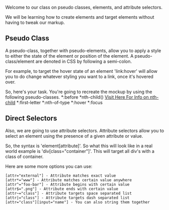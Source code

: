 Welcome to our class on pseudo classes, elements, and attribute selectors.

We will be learning how to create elements and target elements without having to tweak our markup.  

## Pseudo Class
A pseudo-class, together with pseudo-elements, allow you to apply a style to either the state of the element or position of the element.  A pseudo-class/element are denoted in CSS by following a semi-colon.  

For example, to target the hover state of an element 'link:hover' will allow you to do change whatever styling you want to a link, once it's hovered over.  

So, here's your task.  You're going to recreate the mockup by using the following pseudo-classes.
*:before
*nth-child() [Visit Here For Info on nth-child](https://developer.mozilla.org/en-US/docs/Web/CSS/:nth-child)
*:first-letter
*:nth-of-type 
*:hover
*:focus

## Direct Selectors
Also, we are going to use attribute selectors.  Attribute selectors allow you to select an element using the presence of a given attribute or value.

So, the syntax is 'element[attribute]'.  So what this will look like in a real world example is 'div[class="container"]'.  This will target all div's with a class of container.

Here are some more options you can use:
```
[attr="external"] - Attribute matches exact value
[attr*="www"] - Attribute matches certain value anywhere
[attr^="foo-bar"] - Attribute begins with certain value
[attr$=".png"] - Attribute ends with certain value
[attr~="class"] - Attribute targets space separated list
[attr|="class"] - Attribute targets dash separated list
[attr="class"][input="name"] - You can also string them together
```
